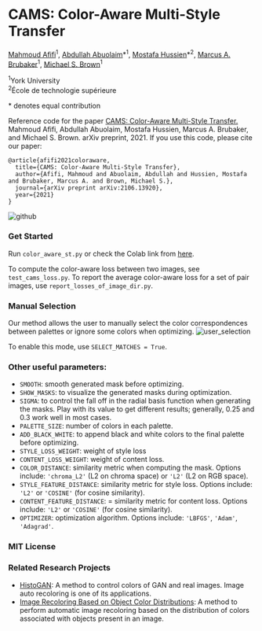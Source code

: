 # CAMS: Color-Aware Multi-Style Transfer
[Mahmoud Afifi](https://sites.google.com/view/mafifi)<sup>1</sup>, [Abdullah Abuolaim](https://sites.google.com/view/abdullah-abuolaim/)\*<sup>1</sup>, [Mostafa Hussien](https://www.linkedin.com/in/mostafakorashy/)\*<sup>2</sup>, [Marcus A. Brubaker](https://mbrubake.github.io/)<sup>1</sup>,  [Michael S. Brown](http://www.cse.yorku.ca/~mbrown/)<sup>1</sup>

<sup>1</sup>York University  
<sup>2</sup>École de technologie supérieure

\* denotes equal contribution

Reference code for the paper [CAMS: Color-Aware Multi-Style Transfer.](https://arxiv.org/abs/2106.13920) Mahmoud Afifi, Abdullah Abuolaim, Mostafa Hussien, Marcus A. Brubaker, and Michael S. Brown. arXiv preprint, 2021. If you use this code, please cite our paper:
```
@article{afifi2021coloraware,
  title={CAMS: Color-Aware Multi-Style Transfer},
  author={Afifi, Mahmoud and Abuolaim, Abdullah and Hussien, Mostafa and Brubaker, Marcus A. and Brown, Michael S.},
  journal={arXiv preprint arXiv:2106.13920},
  year={2021}
}
```

![github](https://user-images.githubusercontent.com/37669469/122465812-8478ab00-cf86-11eb-86ba-8f98dc1d76ba.jpg)


### Get Started
Run `color_aware_st.py` or check the Colab link from [here](https://colab.research.google.com/drive/1_unMZ4zUqKwnSmMVZ1KknZQ74CXJzfvg?usp=sharing). 

To compute the color-aware loss between two images, see `test_cams_loss.py`. To report the average color-aware loss for a set of pair images, use `report_losses_of_image_dir.py`. 

### Manual Selection
Our method allows the user to manually select the color correspondences between palettes or ignore some colors when optimizing. 
![user_selection](https://user-images.githubusercontent.com/37669469/122466000-bd188480-cf86-11eb-92e2-f7ad46d07140.jpg)

To enable this mode, use `SELECT_MATCHES = True`.

### Other useful parameters:
* `SMOOTH`: smooth generated mask before optimizing.
* `SHOW_MASKS`: to visualize the generated masks during optimization.
* `SIGMA`: to control the fall off in the radial basis function when generating the masks. Play with its value to get different results; generally, 0.25 and 0.3 work well in most cases.
* `PALETTE_SIZE`: number of colors in each palette.
* `ADD_BLACK_WHITE`: to append black and white colors to the final palette before optimizing.
* `STYLE_LOSS_WEIGHT`: weight of style loss
* `CONTENT_LOSS_WEIGHT`: weight of content loss.
* `COLOR_DISTANCE`: similarity metric when computing the mask. Options include: `'chroma_L2'` (L2 on chroma space) or `'L2'` (L2 on RGB space).
* `STYLE_FEATURE_DISTANCE`: similarity metric for style loss. Options include: `'L2'` or `'COSINE'` (for cosine similarity). 
* `CONTENT_FEATURE_DISTANCE`: = similarity metric for content loss. Options include: `'L2'` or `'COSINE'` (for cosine similarity). 
* `OPTIMIZER`: optimization algorithm. Options include: `'LBFGS'`, `'Adam'`, `'Adagrad'`.

### MIT License

### Related Research Projects
- [HistoGAN](https://github.com/mahmoudnafifi/HistoGAN): A method to control colors of GAN and real images. Image auto recoloring is one of its applications.
- [Image Recoloring Based on Object Color Distributions](https://github.com/mahmoudnafifi/Image_recoloring): A method to perform automatic image recoloring based on the distribution of colors associated with objects present in an image.

